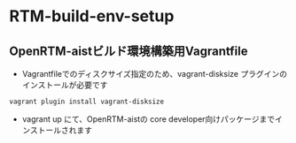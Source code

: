 # RTM-build-env-setup

## OpenRTM-aistビルド環境構築用Vagrantfile

* Vagrantfileでのディスクサイズ指定のため、vagrant-disksize プラグインのインストールが必要です

`vagrant plugin install vagrant-disksize`

* vagrant up にて、OpenRTM-aistの core developer向けパッケージまでインストールされます
